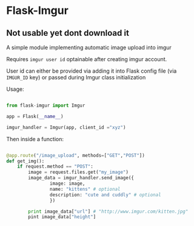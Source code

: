 ﻿# Flask-Imgur

## Not usable yet dont download it

A simple module implementing automatic image upload into imgur

Requires `imgur user id` optainable after creating imgur account.

User id can either be provided via adding it into Flask config file (via `IMGUR_ID` key) or passed during Imgur class initialization


Usage:

``` python

from flask-imgur import Imgur

app = Flask(__name__)

imgur_handler = Imgur(app, client_id ="xyz")

```

Then inside a function:


``` python

@app.route("/image_upload", methods=["GET","POST"])
def get_img():
	if request.method == "POST":
		image = request.files.get("my_image")
		image_data = imgur_handler.send_image({
				image: image,
				name: "kittens" # optional
				description: "cute and cuddly" # optional
				})

		print image_data["url"] # "http://www.imgur.com/kitten.jpg"
		pint image_data["height"] 

```





